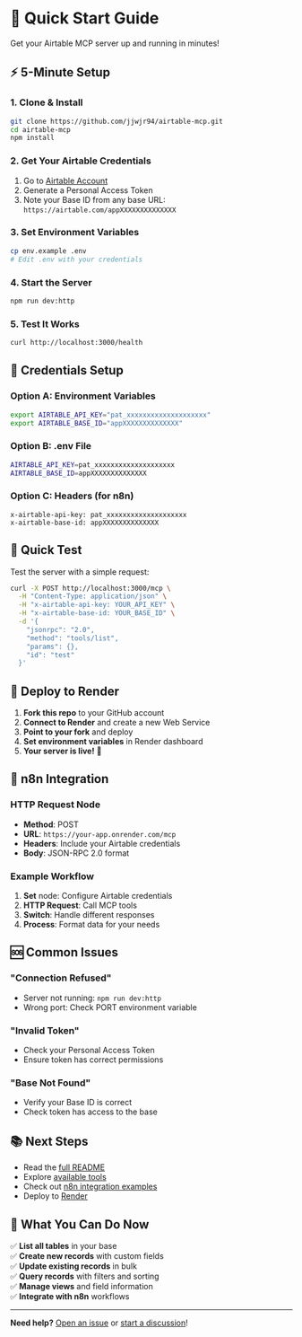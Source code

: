 # 🚀 Quick Start Guide

Get your Airtable MCP server up and running in minutes!

## ⚡ 5-Minute Setup

### 1. Clone & Install
```bash
git clone https://github.com/jjwjr94/airtable-mcp.git
cd airtable-mcp
npm install
```

### 2. Get Your Airtable Credentials
1. Go to [Airtable Account](https://airtable.com/account)
2. Generate a Personal Access Token
3. Note your Base ID from any base URL: `https://airtable.com/appXXXXXXXXXXXXXX`

### 3. Set Environment Variables
```bash
cp env.example .env
# Edit .env with your credentials
```

### 4. Start the Server
```bash
npm run dev:http
```

### 5. Test It Works
```bash
curl http://localhost:3000/health
```

## 🔑 Credentials Setup

### Option A: Environment Variables
```bash
export AIRTABLE_API_KEY="pat_xxxxxxxxxxxxxxxxxxxx"
export AIRTABLE_BASE_ID="appXXXXXXXXXXXXXX"
```

### Option B: .env File
```bash
AIRTABLE_API_KEY=pat_xxxxxxxxxxxxxxxxxxxx
AIRTABLE_BASE_ID=appXXXXXXXXXXXXXX
```

### Option C: Headers (for n8n)
```
x-airtable-api-key: pat_xxxxxxxxxxxxxxxxxxxx
x-airtable-base-id: appXXXXXXXXXXXXXX
```

## 🧪 Quick Test

Test the server with a simple request:

```bash
curl -X POST http://localhost:3000/mcp \
  -H "Content-Type: application/json" \
  -H "x-airtable-api-key: YOUR_API_KEY" \
  -H "x-airtable-base-id: YOUR_BASE_ID" \
  -d '{
    "jsonrpc": "2.0",
    "method": "tools/list",
    "params": {},
    "id": "test"
  }'
```

## 🚀 Deploy to Render

1. **Fork this repo** to your GitHub account
2. **Connect to Render** and create a new Web Service
3. **Point to your fork** and deploy
4. **Set environment variables** in Render dashboard
5. **Your server is live!** 🎉

## 🔌 n8n Integration

### HTTP Request Node
- **Method**: POST
- **URL**: `https://your-app.onrender.com/mcp`
- **Headers**: Include your Airtable credentials
- **Body**: JSON-RPC 2.0 format

### Example Workflow
1. **Set** node: Configure Airtable credentials
2. **HTTP Request**: Call MCP tools
3. **Switch**: Handle different responses
4. **Process**: Format data for your needs

## 🆘 Common Issues

### "Connection Refused"
- Server not running: `npm run dev:http`
- Wrong port: Check PORT environment variable

### "Invalid Token"
- Check your Personal Access Token
- Ensure token has correct permissions

### "Base Not Found"
- Verify your Base ID is correct
- Check token has access to the base

## 📚 Next Steps

- Read the [full README](README.md)
- Explore [available tools](README.md#🛠️-available-tools)
- Check out [n8n integration examples](README.md#🔌-n8n-integration)
- Deploy to [Render](README.md#🚀-deployment)

## 🎯 What You Can Do Now

✅ **List all tables** in your base  
✅ **Create new records** with custom fields  
✅ **Update existing records** in bulk  
✅ **Query records** with filters and sorting  
✅ **Manage views** and field information  
✅ **Integrate with n8n** workflows  

---

**Need help?** [Open an issue](https://github.com/jjwjr94/airtable-mcp/issues) or [start a discussion](https://github.com/jjwjr94/airtable-mcp/discussions)!
